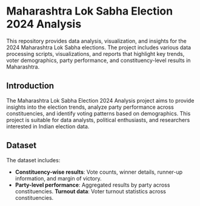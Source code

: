 # Maharashtra Lok Sabha Election 2024 Analysis

This repository provides data analysis, visualization, and insights for the 2024 Maharashtra Lok Sabha elections. The project includes various data processing scripts, visualizations, and reports that highlight key trends, voter demographics, party performance, and constituency-level results in Maharashtra.



## Introduction

The Maharashtra Lok Sabha Election 2024 Analysis project aims to provide insights into the election trends, analyze party performance across constituencies, and identify voting patterns based on demographics. This project is suitable for data analysts, political enthusiasts, and researchers interested in Indian election data.

## Dataset

The dataset includes:
- **Constituency-wise results**: Vote counts, winner details, runner-up information, and margin of victory.
- **Party-level performance**: Aggregated results by party across constituencies.
 **Turnout data**: Voter turnout statistics across constituencies.


